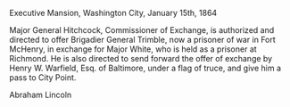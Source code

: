 Executive Mansion,
Washington City,
January 15th, 1864

Major General Hitchcock, Commissioner of Exchange,
is authorized and directed to offer Brigadier General Trimble,
now a prisoner of war in Fort McHenry, in exchange for
Major White, who is held as a prisoner at Richmond.
He is also directed to send forward the offer of exchange
by Henry W. Warfield, Esq. of Baltimore, under a flag
of truce, and give him a pass to City Point.

Abraham Lincoln